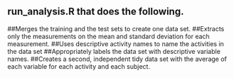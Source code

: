 ## run_analysis.R that does the following.
##Merges the training and the test sets to create one data set.
##Extracts only the measurements on the mean and standard deviation for each measurement.
##Uses descriptive activity names to name the activities in the data set
##Appropriately labels the data set with descriptive variable names.
##Creates a second, independent tidy data set with the average of each variable for each activity and each subject.
